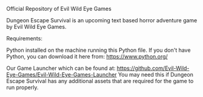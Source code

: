 Official Repository of Evil Wild Eye Games

Dungeon Escape Survival is an upcoming text based horror adventure game by Evil Wild Eye Games. 

Requirements: 

Python installed on the machine running this Python file. If you don't have Python, you can download it here from: https://www.python.org/

Our Game Launcher which can be found at: https://github.com/Evil-Wild-Eye-Games/Evil-Wild-Eye-Games-Launcher You may need this if Dungeon Escape Survival has any additional assets that are required for the game to run properly.
